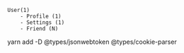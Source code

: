 ```shell
User(1)
    - Profile (1)
    - Settings (1)
    - Friend (N)
```

yarn add -D @types/jsonwebtoken @types/cookie-parser
